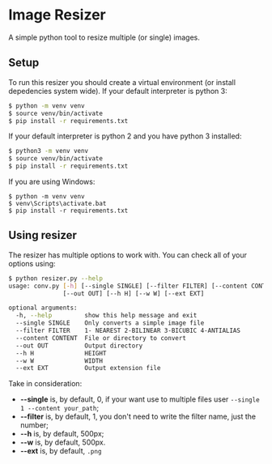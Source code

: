# Image Resizer
A simple python tool to resize multiple (or single) images.

## Setup
To run this resizer you should create a virtual environment (or install depedencies system wide).
If your default interpreter is python 3:
```bash
$ python -m venv venv
$ source venv/bin/activate
$ pip install -r requirements.txt
```
If your default interpreter is python 2 and you have python 3 installed:
```bash
$ python3 -m venv venv
$ source venv/bin/activate
$ pip install -r requirements.txt
```
If you are using Windows:
```shell
$ python -m venv venv
$ venv\Scripts\activate.bat
$ pip install -r requirements.txt
```

## Using resizer
The resizer has multiple options to work with.
You can check all of your options using:
```bash
$ python resizer.py --help
usage: conv.py [-h] [--single SINGLE] [--filter FILTER] [--content CONTENT]
               [--out OUT] [--h H] [--w W] [--ext EXT]

optional arguments:
  -h, --help         show this help message and exit
  --single SINGLE    Only converts a simple image file
  --filter FILTER    1- NEAREST 2-BILINEAR 3-BICUBIC 4-ANTIALIAS
  --content CONTENT  File or directory to convert
  --out OUT          Output directory
  --h H              HEIGHT
  --w W              WIDTH
  --ext EXT          Output extension file

```
Take in consideration:
* **--single** is, by default, 0, if your want use to multiple files user `--single 1 --content your_path`;
* **--filter** is, by default, 1,  you don't need to write the filter name, just the number;
* **--h** is, by default, 500px;
* **--w** is, by default, 500px.
* **--ext** is, by default, `.png`
